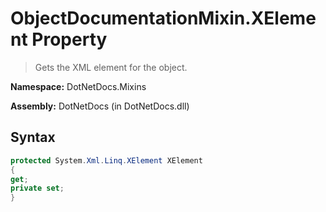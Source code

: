 # ObjectDocumentationMixin.XElement Property
> Gets the XML element for the object.

**Namespace:** DotNetDocs.Mixins

**Assembly:** DotNetDocs (in DotNetDocs.dll)
## Syntax
```csharp
protected System.Xml.Linq.XElement XElement
{
get;
private set;
}
```
